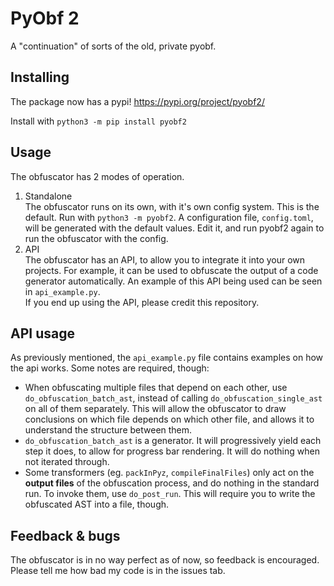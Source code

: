 # PyObf 2

A "continuation" of sorts of the old, private pyobf.

## Installing
The package now has a pypi! https://pypi.org/project/pyobf2/

Install with `python3 -m pip install pyobf2`

## Usage

The obfuscator has 2 modes of operation.
1. Standalone<br>The obfuscator runs on its own, with it's own config system. This is the default. Run with `python3 -m pyobf2`. A configuration file, `config.toml`, will be generated with the default values. Edit it, and run pyobf2 again to run the obfuscator with the config.
2. API<br>The obfuscator has an API, to allow you to integrate it into your own projects. For example, it can be used to obfuscate the output of a code generator automatically. An example of this API being used can be seen in `api_example.py`.<br>If you end up using the API, please credit this repository.

## API usage
As previously mentioned, the `api_example.py` file contains examples on how the api works. Some notes are required, though:
- When obfuscating multiple files that depend on each other, use `do_obfuscation_batch_ast`, instead of calling `do_obfuscation_single_ast` on all of them separately. This will allow the obfuscator to draw conclusions on which file depends on which other file, and allows it to understand the structure between them.
- `do_obfuscation_batch_ast` is a generator. It will progressively yield each step it does, to allow for progress bar rendering. It will do nothing when not iterated through.
- Some transformers (eg. `packInPyz`, `compileFinalFiles`) only act on the **output files** of the obfuscation process, and do nothing in the standard run. To invoke them, use `do_post_run`. This will require you to write the obfuscated AST into a file, though.

## Feedback & bugs

The obfuscator is in no way perfect as of now, so feedback is encouraged. Please tell me how bad my code is in the
issues tab.
